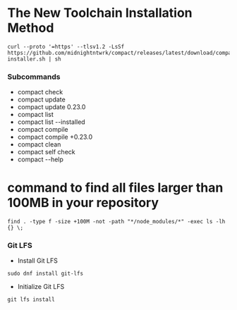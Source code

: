 # The New Toolchain Installation Method
```
curl --proto '=https' --tlsv1.2 -LsSf https://github.com/midnightntwrk/compact/releases/latest/download/compact-installer.sh | sh
```

### Subcommands
- compact check
- compact update
- compact update 0.23.0
- compact list
- compact list --installed
- compact compile <contract file> <output directory>
- compact compile +0.23.0 <contract file> <output directory>
- compact clean
- compact self check
- compact --help


# command to find all files larger than 100MB in your repository

```
find . -type f -size +100M -not -path "*/node_modules/*" -exec ls -lh {} \;
```

### Git LFS
- Install Git LFS
```
sudo dnf install git-lfs
```
- Initialize Git LFS
```
git lfs install
```


